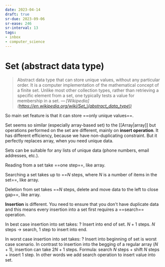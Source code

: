 ```yaml
---
date: 2023-04-14
draft: true
sr-due: 2023-09-06
sr-ease: 246
sr-interval: 13
tags:
- inbox
- computer_science
---
```


# Set (abstract data type)

> Abstract data type that can store unique values, without any particular order.
> It is a computer implementation of the mathematical concept of a finite set.
> Unlike most other collection types, rather than retrieving a specific element
> from a set, one typically tests a value for membership in a set.
> — <cite>[Wikipedia](https://en.wikipedia.org/wiki/Set_\(abstract_data_type\)</cite>

So main set feature is that it can store ==only unique values==.
<!--SR:!2023-07-22,3,259-->

Set seems so similar (especially array-based set) to the
[[Array|array]] but operations performed on the set are
different, mainly on **insert operation**. It has different efficiency, because
we have non-duplicating constraint. But it perfectly replaces array, when you
need unique data.

Sets can be suitable for any lists of unique data (phone numbers, email
addresses, etc.).

Reading from a set take ==one step==, like array.
<!--SR:!2023-08-01,13,266-->

Searching a set takes up to ==$N$ steps, where $N$ is a number of items in the
set==, like array.

Deletion from set takes ==$N$ steps, delete and move data to the left to close
gap==, like array.

**Insertion** is different. You need to ensure that you don't have duplicate
data and this means every insertion into a set
first requires a ==search== operation.

In best case insertion into set takes:
?
Insert into end of set. $N + 1$ steps. $N$ steps → search, 1 step to insert into
end.
<!--SR:!2023-07-28,9,246-->

In worst case insertion into set takes:
?
Insert into beginning of set is worst case scenario. In contrast to insertion
into the begging of a regular array ($N+1$), insertion can take $2N + 1$ steps.
Formula: search $N$ steps + shift $N$ steps + insert 1 step. In other words we
add search operation to insert value into set.